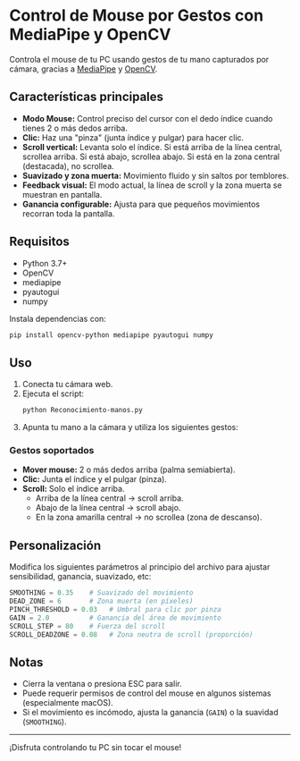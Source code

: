 # Control de Mouse por Gestos con MediaPipe y OpenCV

Controla el mouse de tu PC usando gestos de tu mano capturados por cámara, gracias a [MediaPipe](https://google.github.io/mediapipe/) y [OpenCV](https://opencv.org/).

## Características principales

- **Modo Mouse:** Control preciso del cursor con el dedo índice cuando tienes 2 o más dedos arriba.
- **Clic:** Haz una "pinza" (junta índice y pulgar) para hacer clic.
- **Scroll vertical:** Levanta solo el índice. Si está arriba de la línea central, scrollea arriba. Si está abajo, scrollea abajo. Si está en la zona central (destacada), no scrollea.
- **Suavizado y zona muerta:** Movimiento fluido y sin saltos por temblores.
- **Feedback visual:** El modo actual, la línea de scroll y la zona muerta se muestran en pantalla.
- **Ganancia configurable:** Ajusta para que pequeños movimientos recorran toda la pantalla.

## Requisitos

- Python 3.7+
- OpenCV
- mediapipe
- pyautogui
- numpy

Instala dependencias con:
```bash
pip install opencv-python mediapipe pyautogui numpy
```

## Uso

1. Conecta tu cámara web.
2. Ejecuta el script:
    ```bash
    python Reconocimiento-manos.py
    ```
3. Apunta tu mano a la cámara y utiliza los siguientes gestos:

### Gestos soportados

- **Mover mouse:** 2 o más dedos arriba (palma semiabierta).
- **Clic:** Junta el índice y el pulgar (pinza).
- **Scroll:** Solo el índice arriba.  
    - Arriba de la línea central → scroll arriba.  
    - Abajo de la línea central → scroll abajo.  
    - En la zona amarilla central → no scrollea (zona de descanso).

## Personalización

Modifica los siguientes parámetros al principio del archivo para ajustar sensibilidad, ganancia, suavizado, etc:

```python
SMOOTHING = 0.35    # Suavizado del movimiento
DEAD_ZONE = 6       # Zona muerta (en píxeles)
PINCH_THRESHOLD = 0.03   # Umbral para clic por pinza
GAIN = 2.0          # Ganancia del área de movimiento
SCROLL_STEP = 80    # Fuerza del scroll
SCROLL_DEADZONE = 0.08   # Zona neutra de scroll (proporción)
```

## Notas

- Cierra la ventana o presiona ESC para salir.
- Puede requerir permisos de control del mouse en algunos sistemas (especialmente macOS).
- Si el movimiento es incómodo, ajusta la ganancia (`GAIN`) o la suavidad (`SMOOTHING`).

---

¡Disfruta controlando tu PC sin tocar el mouse!
